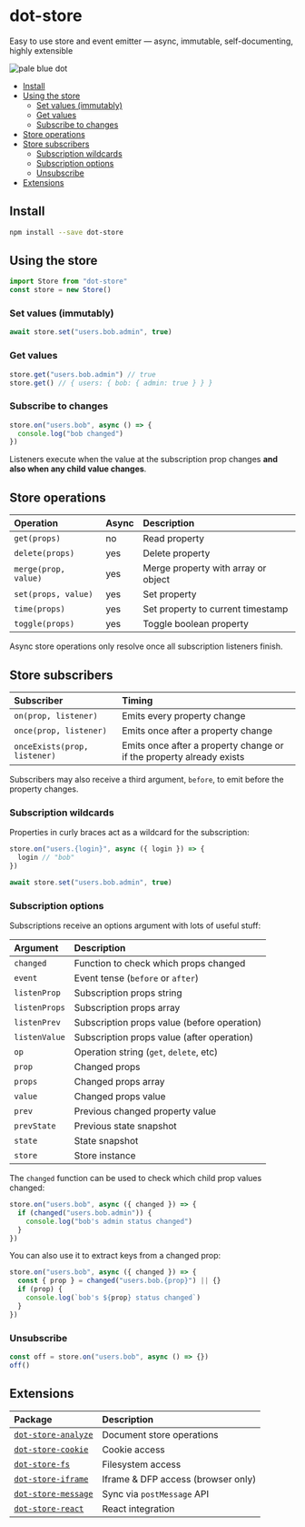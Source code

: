 # dot-store

Easy to use store and event emitter — async, immutable, self-documenting, highly extensible

![pale blue dot](https://qph.fs.quoracdn.net/main-qimg-347d2c178e6bf511ee5b91e8276c79fa)

<!-- START doctoc generated TOC please keep comment here to allow auto update -->
<!-- DON'T EDIT THIS SECTION, INSTEAD RE-RUN doctoc TO UPDATE -->


- [Install](#install)
- [Using the store](#using-the-store)
  - [Set values (immutably)](#set-values-immutably)
  - [Get values](#get-values)
  - [Subscribe to changes](#subscribe-to-changes)
- [Store operations](#store-operations)
- [Store subscribers](#store-subscribers)
  - [Subscription wildcards](#subscription-wildcards)
  - [Subscription options](#subscription-options)
  - [Unsubscribe](#unsubscribe)
- [Extensions](#extensions)

<!-- END doctoc generated TOC please keep comment here to allow auto update -->

## Install

```bash
npm install --save dot-store
```

## Using the store

```js
import Store from "dot-store"
const store = new Store()
```

### Set values (immutably)

```js
await store.set("users.bob.admin", true)
```

### Get values

```js
store.get("users.bob.admin") // true
store.get() // { users: { bob: { admin: true } } }
```

### Subscribe to changes

```js
store.on("users.bob", async () => {
  console.log("bob changed")
})
```

Listeners execute when the value at the subscription prop changes **and also when any child value changes**.

## Store operations

| Operation | Async | Description                         |
| :-------- | :---- | :---------------------------------- |
| `get(props)`     | no    | Read property                       |
| `delete(props)`  | yes   | Delete property                     |
| `merge(prop, value)`   | yes   | Merge property with array or object |
| `set(props, value)`     | yes   | Set property                        |
| `time(props)`    | yes   | Set property to current timestamp   |
| `toggle(props)`  | yes   | Toggle boolean property             |

Async store operations only resolve once all subscription listeners finish.

## Store subscribers

| Subscriber | Timing                                                |
| :----------- | :---------------------------------------------------------- |
| `on(prop, listener)`         | Emits every property change                      |
| `once(prop, listener)`       | Emits once after a property change                       |
| `onceExists(prop, listener)` | Emits once after a property change or if the property already exists |

Subscribers may also receive a third argument, `before`, to emit before the property changes.

### Subscription wildcards

Properties in curly braces act as a wildcard for the subscription:

```js
store.on("users.{login}", async ({ login }) => {
  login // "bob"
})

await store.set("users.bob.admin", true)
```

### Subscription options

Subscriptions receive an options argument with lots of useful stuff:

| Argument | Description                                   |
| :---------------- | :-------------------------------------------- |
| `changed`         | Function to check which props changed            |
| `event`           | Event tense (`before` or `after`)       |
| `listenProp`      | Subscription props string                     |
| `listenProps`     | Subscription props array                      |
| `listenPrev`      | Subscription props value (before operation)   |
| `listenValue`     | Subscription props value (after operation)    |
| `op`              | Operation string (`get`, `delete`, etc)       |
| `prop`            | Changed props |
| `props`           | Changed props array                        |
| `value`           | Changed props value                        |
| `prev`            | Previous changed property value               |
| `prevState`       | Previous state snapshot                       |
| `state`           | State snapshot                                |
| `store`           | Store instance                                |

The `changed` function can be used to check which child prop values changed:

```js
store.on("users.bob", async ({ changed }) => {
  if (changed("users.bob.admin")) {
    console.log("bob's admin status changed")
  }
})
```

You can also use it to extract keys from a changed prop:

```js
store.on("users.bob", async ({ changed }) => {
  const { prop } = changed("users.bob.{prop}") || {}
  if (prop) {
    console.log(`bob's ${prop} status changed`)
  }
})
```

### Unsubscribe

```js
const off = store.on("users.bob", async () => {})
off()
```

## Extensions

| Package                                                                                                 | Description                        |
| :------------------------------------------------------------------------------------------------------ | :--------------------------------- |
| [`dot-store-analyze`](https://github.com/invrs/dot-store/tree/master/packages/dot-store-analyze#readme) | Document store operations          |
| [`dot-store-cookie`](https://github.com/invrs/dot-store/tree/master/packages/dot-store-cookie#readme)   | Cookie access                      |
| [`dot-store-fs`](https://github.com/invrs/dot-store/tree/master/packages/dot-store-fs#readme)           | Filesystem access                  |
| [`dot-store-iframe`](https://github.com/invrs/dot-store/tree/master/packages/dot-store-iframe#readme)       | Iframe & DFP access (browser only) |
| [`dot-store-message`](https://github.com/invrs/dot-store/tree/master/packages/dot-store-message#readme) | Sync via `postMessage` API         |
| [`dot-store-react`](https://github.com/invrs/dot-store/tree/master/packages/dot-store-react#readme)     | React integration                  |

